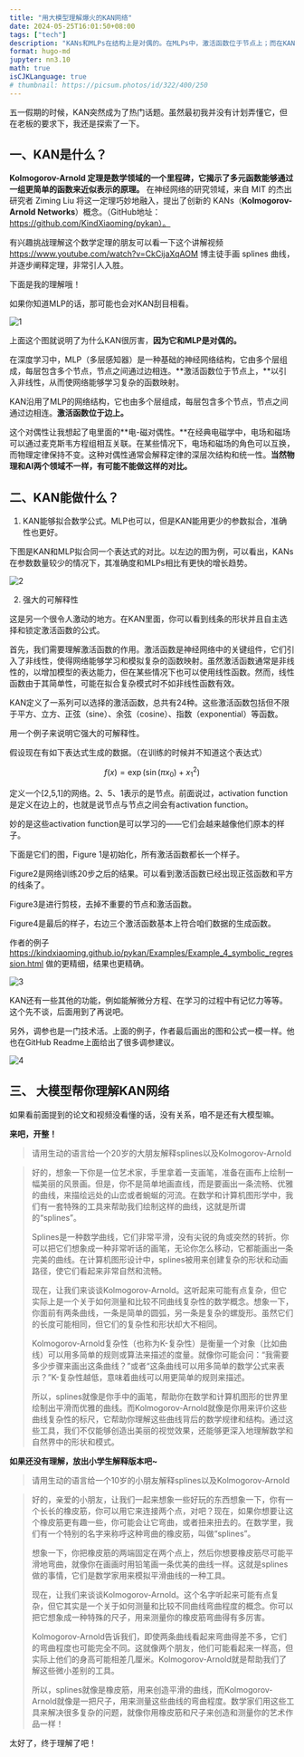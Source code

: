 ```yaml
---
title: "用大模型理解爆火的KAN网络"
date: 2024-05-25T16:01:50+08:00  
tags: ["tech"]
description: "KANs和MLPs在结构上是对偶的。在MLPs中，激活函数位于节点上；而在KANs中，激活函数位于边上。"     
format: hugo-md
jupyter: nn3.10
math: true
isCJKLanguage: true
# thumbnail: https://picsum.photos/id/322/400/250
---
```


五一假期的时候，KAN突然成为了热门话题。虽然最初我并没有计划弄懂它，但在老板的要求下，我还是探索了一下。

## 一、KAN是什么？

**Kolmogorov-Arnold 定理是数学领域的一个里程碑，它揭示了多元函数能够通过一组更简单的函数来近似表示的原理。** 在神经网络的研究领域，来自 MIT 的杰出研究者 Ziming Liu 将这一定理巧妙地融入，提出了创新的 KANs（**Kolmogorov-Arnold Networks**）概念。（GitHub地址：https://github.com/KindXiaoming/pykan）。

有兴趣挑战理解这个数学定理的朋友可以看一下这个讲解视频  https://www.youtube.com/watch?v=CkCijaXqAOM   博主徒手画 splines 曲线，并逐步阐释定理，非常引人入胜。

下面是我的理解哦！

如果你知道MLP的话，那可能也会对KAN刮目相看。

![1](/img/20240525/1.png)

上面这个图就说明了为什么KAN很厉害，**因为它和MLP是对偶的。**

在深度学习中，MLP（多层感知器）是一种基础的神经网络结构，它由多个层组成，每层包含多个节点，节点之间通过边相连。**激活函数位于节点上，**以引入非线性，从而使网络能够学习复杂的函数映射。

KAN沿用了MLP的网络结构，它也由多个层组成，每层包含多个节点，节点之间通过边相连。**激活函数位于边上。**

这个对偶性让我想起了电里面的**电-磁对偶性。**在经典电磁学中，电场和磁场可以通过麦克斯韦方程组相互关联。在某些情况下，电场和磁场的角色可以互换，而物理定律保持不变。这种对偶性通常会解释定律的深层次结构和统一性。**当然物理和AI两个领域不一样，有可能不能做这样的对比。**

## 二、KAN能做什么？

1. KAN能够拟合数学公式。MLP也可以，但是KAN能用更少的参数拟合，准确性也更好。

下图是KAN和MLP拟合同一个表达式的对比。以左边的图为例，可以看出，KANs在参数数量较少的情况下，其准确度和MLPs相比有更快的增长趋势。

![2](/img/20240525/2.png)

2. 强大的可解释性

这是另一个很令人激动的地方。在KAN里面，你可以看到线条的形状并且自主选择和锁定激活函数的公式。

首先，我们需要理解激活函数的作用。激活函数是神经网络中的关键组件，它们引入了非线性，使得网络能够学习和模拟复杂的函数映射。虽然激活函数通常是非线性的，以增加模型的表达能力，但在某些情况下也可以使用线性函数。然而，线性函数由于其简单性，可能在拟合复杂模式时不如非线性函数有效。

KAN定义了一系列可以选择的激活函数，总共有24种。这些激活函数包括但不限于平方、立方、正弦（sine）、余弦（cosine）、指数（exponential）等函数。

用一个例子来说明它强大的可解释性。

假设现在有如下表达式生成的数据。（在训练的时候并不知道这个表达式）

$$
 f(x) =  \exp\left(\sin\left(\pi x_{0}\right) + x_{1}^2\right)
$$

定义一个[2,5,1]的网络。2、5、1表示的是节点。前面说过，activation function是定义在边上的，也就是说节点与节点之间会有activation function。

妙的是这些activation function是可以学习的——它们会越来越像他们原本的样子。

下面是它们的图，Figure 1是初始化，所有激活函数都长一个样子。

Figure2是网络训练20步之后的结果。可以看到激活函数已经出现正弦函数和平方的线条了。

Figure3是进行剪枝，去掉不重要的节点和激活函数。

Figure4是最后的样子，右边三个激活函数基本上符合咱们数据的生成函数。

作者的例子 https://kindxiaoming.github.io/pykan/Examples/Example_4_symbolic_regression.html   做的更精细，结果也更精确。

![3](/img/20240525/3.png)

KAN还有一些其他的功能，例如能解微分方程、在学习的过程中有记忆力等等。这个先不谈，后面用到了再说吧。

另外，调参也是一门技术活。上面的例子，作者最后画出的图和公式一模一样。他也在GitHub Readme上面给出了很多调参建议。

![4](/img/20240525/4.png)

## 三、 大模型帮你理解KAN网络

如果看前面提到的论文和视频没看懂的话，没有关系，咱不是还有大模型嘛。 

**来吧，开整！**

> 请用生动的语言给一个20岁的大朋友解释splines以及Kolmogorov-Arnold
> 

> 好的，想象一下你是一位艺术家，手里拿着一支画笔，准备在画布上绘制一幅美丽的风景画。但是，你不是简单地画直线，而是要画出一条流畅、优雅的曲线，来描绘远处的山峦或者蜿蜒的河流。在数学和计算机图形学中，我们有一套特殊的工具来帮助我们绘制这样的曲线，这就是所谓的“splines”。
> 
> 
> Splines是一种数学曲线，它们非常平滑，没有尖锐的角或突然的转折。你可以把它们想象成一种非常听话的画笔，无论你怎么移动，它都能画出一条完美的曲线。在计算机图形设计中，splines被用来创建复杂的形状和动画路径，使它们看起来非常自然和流畅。
> 
> 现在，让我们来谈谈Kolmogorov-Arnold。这听起来可能有点复杂，但它实际上是一个关于如何测量和比较不同曲线复杂性的数学概念。想象一下，你面前有两条曲线，一条是简单的圆弧，另一条是复杂的螺旋形。虽然它们的长度可能相同，但它们的复杂性和形状却大不相同。
> 
> Kolmogorov-Arnold复杂性（也称为K-复杂性）是衡量一个对象（比如曲线）可以用多简单的规则或算法来描述的度量。就像你可能会问：“我需要多少步骤来画出这条曲线？”或者“这条曲线可以用多简单的数学公式来表示？”K-复杂性越低，意味着曲线可以用更简单的规则来描述。
> 
> 所以，splines就像是你手中的画笔，帮助你在数学和计算机图形的世界里绘制出平滑而优雅的曲线。而Kolmogorov-Arnold就像是你用来评价这些曲线复杂性的标尺，它帮助你理解这些曲线背后的数学规律和结构。通过这些工具，我们不仅能够创造出美丽的视觉效果，还能够更深入地理解数学和自然界中的形状和模式。
> 

**如果还没有理解，放出小学生解释版本吧~**

> 请用生动的语言给一个10岁的小朋友解释splines以及Kolmogorov-Arnold
> 

> 好的，亲爱的小朋友，让我们一起来想象一些好玩的东西想象一下，你有一个长长的橡皮筋，你可以用它来连接两个点，对吧？现在，如果你想要让这个橡皮筋更有趣一些，你可能会让它弯曲，或者扭来扭去的。在数学里，我们有一个特别的名字来称呼这种弯曲的橡皮筋，叫做“splines”。
> 
> 
> 想象一下，你把橡皮筋的两端固定在两个点上，然后你想要橡皮筋尽可能平滑地弯曲，就像你在画画时用铅笔画一条优美的曲线一样。这就是splines做的事情，它们是数学家用来模拟平滑曲线的一种工具。
> 
> 现在，让我们来谈谈Kolmogorov-Arnold。这个名字听起来可能有点复杂，但它其实是一个关于如何测量和比较不同曲线弯曲程度的概念。你可以把它想象成一种特殊的尺子，用来测量你的橡皮筋弯曲得有多厉害。
> 
> Kolmogorov-Arnold告诉我们，即使两条曲线看起来弯曲得差不多，它们的弯曲程度也可能完全不同。这就像两个朋友，他们可能看起来一样高，但实际上他们的身高可能相差几厘米。Kolmogorov-Arnold就是帮助我们了解这些微小差别的工具。
> 
> 所以，splines就像是橡皮筋，用来创造平滑的曲线，而Kolmogorov-Arnold就像是一把尺子，用来测量这些曲线的弯曲程度。数学家们用这些工具来解决很多复杂的问题，就像你用橡皮筋和尺子来创造和测量你的艺术作品一样！
> 

太好了，终于理解了吧！